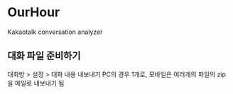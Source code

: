 # OurHour
Kakaotalk conversation analyzer


## 대화 파일 준비하기
대화방 > 설정 > 대화 내용 내보내기
PC의 경우 1개로, 모바일은 여러개의 파일의 zip을 메일로 내보내기 됨
